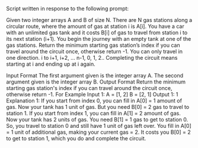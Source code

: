 Script written in response to the following prompt:

 Given two integer arrays A and B of size N.
 There are N gas stations along a circular route, where the amount of gas at station i is A[i].
 You have a car with an unlimited gas tank and it costs B[i] of gas to travel from station i 
 to its next station (i+1). You begin the journey with an empty tank at one of the gas stations.
 Return the minimum starting gas station’s index if you can travel around the circuit once, otherwise return -1.
 You can only travel in one direction. i to i+1, i+2, … n-1, 0, 1, 2.. Completing the circuit means starting at i and 
 ending up at i again.

Input Format
The first argument given is the integer array A.
The second argument given is the integer array B.
 Output Format
 Return the minimum starting gas station's index if you can travel around the circuit once, otherwise return -1.
 For Example
 Input 1:
     A =  [1, 2]
     B =  [2, 1]
 Output 1:
     1
     Explanation 1:
         If you start from index 0, you can fill in A[0] = 1 amount of gas. Now your tank has 1 unit of gas. But you need B[0] = 2 gas to travel to station 1. 
         If you start from index 1, you can fill in A[1] = 2 amount of gas. Now your tank has 2 units of gas. You need B[1] = 1 gas to get to station 0. So, you travel to station 0 and still have 1 unit of gas left over. You fill in A[0] = 1 unit of additional gas, making your current gas = 2. It costs you B[0] = 2 to get to station 1, which you do and complete the circuit. 

